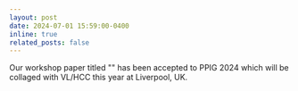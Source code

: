 ```yaml
---
layout: post
date: 2024-07-01 15:59:00-0400
inline: true
related_posts: false
---
```


Our workshop paper titled "" has been accepted to PPIG 2024 which will be collaged with VL/HCC this year at Liverpool, UK.

